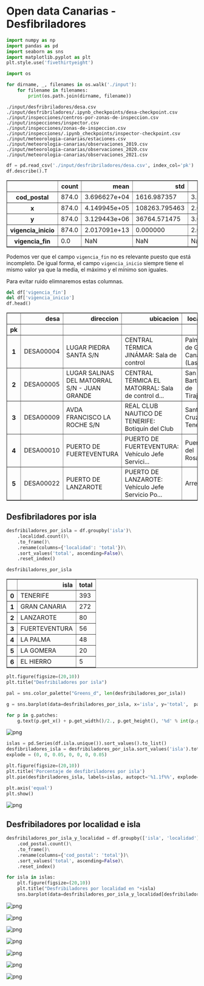 # Open data Canarias - Desfibriladores


```python
import numpy as np
import pandas as pd
import seaborn as sns
import matplotlib.pyplot as plt
plt.style.use('fivethirtyeight')

import os

for dirname, _, filenames in os.walk('./input'):
    for filename in filenames:
        print(os.path.join(dirname, filename))
```

    ./input/desfribriladores/desa.csv
    ./input/desfribriladores/.ipynb_checkpoints/desa-checkpoint.csv
    ./input/inspecciones/centros-por-zonas-de-inspeccion.csv
    ./input/inspecciones/inspector.csv
    ./input/inspecciones/zonas-de-inspeccion.csv
    ./input/inspecciones/.ipynb_checkpoints/inspector-checkpoint.csv
    ./input/meteorologia-canarias/estaciones.csv
    ./input/meteorologia-canarias/observaciones_2019.csv
    ./input/meteorologia-canarias/observaciones_2020.csv
    ./input/meteorologia-canarias/observaciones_2021.csv



```python
df = pd.read_csv('./input/desfribriladores/desa.csv', index_col='pk')
df.describe().T
```




<div>
<style scoped>
    .dataframe tbody tr th:only-of-type {
        vertical-align: middle;
    }

    .dataframe tbody tr th {
        vertical-align: top;
    }

    .dataframe thead th {
        text-align: right;
    }
</style>
<table border="1" class="dataframe">
  <thead>
    <tr style="text-align: right;">
      <th></th>
      <th>count</th>
      <th>mean</th>
      <th>std</th>
      <th>min</th>
      <th>25%</th>
      <th>50%</th>
      <th>75%</th>
      <th>max</th>
    </tr>
  </thead>
  <tbody>
    <tr>
      <th>cod_postal</th>
      <td>874.0</td>
      <td>3.696627e+04</td>
      <td>1616.987357</td>
      <td>3.500100e+04</td>
      <td>3.520900e+04</td>
      <td>3.800500e+04</td>
      <td>3.861000e+04</td>
      <td>3.891700e+04</td>
    </tr>
    <tr>
      <th>x</th>
      <td>874.0</td>
      <td>4.149945e+05</td>
      <td>108263.795463</td>
      <td>2.030620e+05</td>
      <td>3.415755e+05</td>
      <td>3.770360e+05</td>
      <td>4.579210e+05</td>
      <td>6.526680e+05</td>
    </tr>
    <tr>
      <th>y</th>
      <td>874.0</td>
      <td>3.129443e+06</td>
      <td>36764.571475</td>
      <td>3.060950e+06</td>
      <td>3.105575e+06</td>
      <td>3.118305e+06</td>
      <td>3.149830e+06</td>
      <td>3.234480e+06</td>
    </tr>
    <tr>
      <th>vigencia_inicio</th>
      <td>874.0</td>
      <td>2.017091e+13</td>
      <td>0.000000</td>
      <td>2.017091e+13</td>
      <td>2.017091e+13</td>
      <td>2.017091e+13</td>
      <td>2.017091e+13</td>
      <td>2.017091e+13</td>
    </tr>
    <tr>
      <th>vigencia_fin</th>
      <td>0.0</td>
      <td>NaN</td>
      <td>NaN</td>
      <td>NaN</td>
      <td>NaN</td>
      <td>NaN</td>
      <td>NaN</td>
      <td>NaN</td>
    </tr>
  </tbody>
</table>
</div>



Podemos ver que el campo `vigencia_fin` no es relevante puesto que está incompleto. De igual forma, el campo `vigencia_inicio` siempre tiene el mismo valor ya que la media, el máximo y el mínimo son iguales.

Para evitar ruido elimnaremos estas columnas.


```python
del df['vigencia_fin']
del df['vigencia_inicio']
df.head()
```




<div>
<style scoped>
    .dataframe tbody tr th:only-of-type {
        vertical-align: middle;
    }

    .dataframe tbody tr th {
        vertical-align: top;
    }

    .dataframe thead th {
        text-align: right;
    }
</style>
<table border="1" class="dataframe">
  <thead>
    <tr style="text-align: right;">
      <th></th>
      <th>desa</th>
      <th>direccion</th>
      <th>ubicacion</th>
      <th>localidad</th>
      <th>cod_postal</th>
      <th>isla</th>
      <th>x</th>
      <th>y</th>
    </tr>
    <tr>
      <th>pk</th>
      <th></th>
      <th></th>
      <th></th>
      <th></th>
      <th></th>
      <th></th>
      <th></th>
      <th></th>
    </tr>
  </thead>
  <tbody>
    <tr>
      <th>1</th>
      <td>DESA00004</td>
      <td>LUGAR PIEDRA SANTA S/N</td>
      <td>CENTRAL TÉRMICA JINÁMAR: Sala de control</td>
      <td>Palmas de Gran Canaria (Las)</td>
      <td>35016</td>
      <td>GRAN CANARIA</td>
      <td>459853</td>
      <td>3101710.0</td>
    </tr>
    <tr>
      <th>2</th>
      <td>DESA00005</td>
      <td>LUGAR SALINAS DEL MATORRAL S/N  - JUAN GRANDE</td>
      <td>CENTRAL TÉRMICA EL MATORRAL: Sala de control d...</td>
      <td>San Bartolome de Tirajana</td>
      <td>35107</td>
      <td>GRAN CANARIA</td>
      <td>456900</td>
      <td>3075380.0</td>
    </tr>
    <tr>
      <th>3</th>
      <td>DESA00009</td>
      <td>AVDA FRANCISCO LA ROCHE S/N</td>
      <td>REAL CLUB NAUTICO DE TENERIFE: Botiquín del Club</td>
      <td>Santa Cruz de Tenerife</td>
      <td>38001</td>
      <td>TENERIFE</td>
      <td>378400</td>
      <td>3150860.0</td>
    </tr>
    <tr>
      <th>4</th>
      <td>DESA00010</td>
      <td>PUERTO DE FUERTEVENTURA</td>
      <td>PUERTO DE FUERTEVENTURA: Vehículo Jefe Servici...</td>
      <td>Puerto del Rosario</td>
      <td>35310</td>
      <td>FUERTEVENTURA</td>
      <td>612007</td>
      <td>3153010.0</td>
    </tr>
    <tr>
      <th>5</th>
      <td>DESA00022</td>
      <td>PUERTO DE LANZAROTE</td>
      <td>PUERTO DE LANZAROTE: Vehículo Jefe Servicio Po...</td>
      <td>Arrecife</td>
      <td>35310</td>
      <td>LANZAROTE</td>
      <td>643619</td>
      <td>3205920.0</td>
    </tr>
  </tbody>
</table>
</div>



## Desfibriladores por isla


```python
desfribiladores_por_isla = df.groupby('isla')\
    .localidad.count()\
    .to_frame()\
    .rename(columns={'localidad': 'total'})\
    .sort_values('total', ascending=False)\
    .reset_index()

desfribiladores_por_isla
```




<div>
<style scoped>
    .dataframe tbody tr th:only-of-type {
        vertical-align: middle;
    }

    .dataframe tbody tr th {
        vertical-align: top;
    }

    .dataframe thead th {
        text-align: right;
    }
</style>
<table border="1" class="dataframe">
  <thead>
    <tr style="text-align: right;">
      <th></th>
      <th>isla</th>
      <th>total</th>
    </tr>
  </thead>
  <tbody>
    <tr>
      <th>0</th>
      <td>TENERIFE</td>
      <td>393</td>
    </tr>
    <tr>
      <th>1</th>
      <td>GRAN CANARIA</td>
      <td>272</td>
    </tr>
    <tr>
      <th>2</th>
      <td>LANZAROTE</td>
      <td>80</td>
    </tr>
    <tr>
      <th>3</th>
      <td>FUERTEVENTURA</td>
      <td>56</td>
    </tr>
    <tr>
      <th>4</th>
      <td>LA PALMA</td>
      <td>48</td>
    </tr>
    <tr>
      <th>5</th>
      <td>LA GOMERA</td>
      <td>20</td>
    </tr>
    <tr>
      <th>6</th>
      <td>EL HIERRO</td>
      <td>5</td>
    </tr>
  </tbody>
</table>
</div>




```python
plt.figure(figsize=(20,10))
plt.title("Desfribiladores por isla")

pal = sns.color_palette("Greens_d", len(desfribiladores_por_isla))

g = sns.barplot(data=desfribiladores_por_isla, x='isla', y='total',  palette=pal[::-1])

for p in g.patches:
    g.text(p.get_x() + p.get_width()/2., p.get_height(), '%d' % int(p.get_height()), ha='center', va='bottom')
```


    
![png](output_7_0.png)
    



```python
islas = pd.Series(df.isla.unique()).sort_values().to_list()
desfibriladores_isla = desfribiladores_por_isla.sort_values('isla').total.to_list()
explode = (0, 0, 0.05, 0, 0, 0, 0.05)
```


```python
plt.figure(figsize=(20,10))
plt.title('Porcentaje de desfibriladores por isla')
plt.pie(desfibriladores_isla, labels=islas, autopct='%1.1f%%', explode=explode, startangle=140)

plt.axis('equal')
plt.show()
```


    
![png](output_9_0.png)
    


## Desfribiladores por localidad e isla


```python
desfribiladores_por_isla_y_localidad = df.groupby(['isla', 'localidad'])\
    .cod_postal.count()\
    .to_frame()\
    .rename(columns={'cod_postal': 'total'})\
    .sort_values('total', ascending=False)\
    .reset_index()
```


```python
for isla in islas:
    plt.figure(figsize=(20,10))
    plt.title("Desfribiladores por localidad en "+isla)
    sns.barplot(data=desfribiladores_por_isla_y_localidad[desfribiladores_por_isla_y_localidad['isla'] == isla], x='total', y='localidad')
```


    
![png](output_12_0.png)
    



    
![png](output_12_1.png)
    



    
![png](output_12_2.png)
    



    
![png](output_12_3.png)
    



    
![png](output_12_4.png)
    



    
![png](output_12_5.png)
    



    
![png](output_12_6.png)
    

